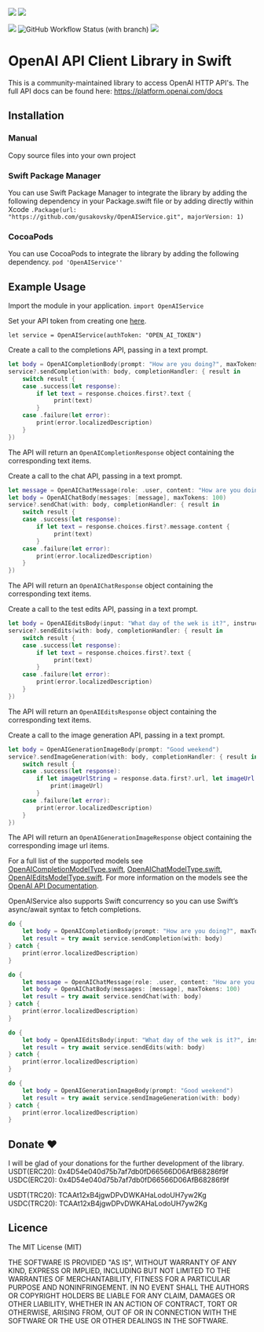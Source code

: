 [![](https://img.shields.io/endpoint?url=https%3A%2F%2Fswiftpackageindex.com%2Fapi%2Fpackages%2Fgusakovsky%2FOpenAIService%2Fbadge%3Ftype%3Dswift-versions)](https://swiftpackageindex.com/gusakovsky/OpenAIService)
[![](https://img.shields.io/endpoint?url=https%3A%2F%2Fswiftpackageindex.com%2Fapi%2Fpackages%2Fgusakovsky%2FOpenAIService%2Fbadge%3Ftype%3Dplatforms)](https://swiftpackageindex.com/gusakovsky/OpenAIService)

![](https://img.shields.io/github/license/gusakovsky/OpenAIService)
![GitHub Workflow Status (with branch)](https://img.shields.io/github/actions/workflow/status/gusakovsky/OpenAIService/swift.yml?branch=main)
[![](https://img.shields.io/badge/SPM-supported-DE5C43.svg?style=flat)](https://swift.org/package-manager/)

# OpenAI API Client Library in Swift

This is a community-maintained library to access OpenAI HTTP API's. The full API docs can be found here:
https://platform.openai.com/docs

## Installation 

### Manual
Copy source files into your own project

### Swift Package Manager

You can use Swift Package Manager to integrate the library by adding the following dependency in your Package.swift file or by adding directly within Xcode
`.Package(url: "https://github.com/gusakovsky/OpenAIService.git", majorVersion: 1)`

### CocoaPods

You can use CocoaPods to integrate the library by adding the following dependency.
`pod 'OpenAIService''`

## Example Usage

Import the module in your application.
`import OpenAIService`

Set your API token from creating one [here](https://platform.openai.com/account/api-keys).

`let service = OpenAIService(authToken: "OPEN_AI_TOKEN")`

Create a call to the completions API, passing in a text prompt.

```swift
let body = OpenAICompletionBody(prompt: "How are you doing?", maxTokens: 100)
service?.sendCompletion(with: body, completionHandler: { result in
    switch result {
    case .success(let response):
        if let text = response.choices.first?.text {
             print(text)
        }
    case .failure(let error):
        print(error.localizedDescription)
    }
})
```
The API will return an `OpenAICompletionResponse` object containing the corresponding text items.

Create a call to the chat API, passing in a text prompt.

```swift
let message = OpenAIChatMessage(role: .user, content: "How are you doing?")
let body = OpenAIChatBody(messages: [message], maxTokens: 100)
service?.sendChat(with: body, completionHandler: { result in
    switch result {
    case .success(let response):
        if let text = response.choices.first?.message.content {
             print(text)
        }
    case .failure(let error):
        print(error.localizedDescription)
    }
})
```
The API will return an `OpenAIChatResponse` object containing the corresponding text items.

Create a call to the test edits API, passing in a text prompt.

```swift
let body = OpenAIEditsBody(input: "What day of the wek is it?", instruction: "Fix the spelling mistakes")
service?.sendEdits(with: body, completionHandler: { result in
    switch result {
    case .success(let response):
        if let text = response.choices.first?.text {
             print(text)
        }
    case .failure(let error):
        print(error.localizedDescription)
    }
})
```
The API will return an `OpenAIEditsResponse` object containing the corresponding text items.

Create a call to the image generation API, passing in a text prompt.

```swift
let body = OpenAIGenerationImageBody(prompt: "Good weekend")
service?.sendImageGeneration(with: body, completionHandler: { result in
    switch result {
    case .success(let response):
        if let imageUrlString = response.data.first?.url, let imageUrl = URL(string: imageUrlString) {
            print(imageUrl)
        }
    case .failure(let error):
        print(error.localizedDescription)
    }
})
```
The API will return an `OpenAIGenerationImageResponse` object containing the corresponding image url items.

For a full list of the supported models see [OpenAICompletionModelType.swift](https://github.com/gusakovsky/OpenAIService/blob/main/Sources/OpenAIService/Models/Completion/OpenAICompletionModelType.swift), [OpenAIChatModelType.swift](https://github.com/gusakovsky/OpenAIService/blob/main/Sources/OpenAIService/Models/Chat/OpenAIChatModelType.swift), [OpenAIEditsModelType.swift](https://github.com/gusakovsky/OpenAIService/blob/main/Sources/OpenAIService/Models/Edits/OpenAIEditsModelType.swift). For more information on the models see the [OpenAI API Documentation](https://platform.openai.com/docs/models).

OpenAIService also supports Swift concurrency so you can use Swift’s async/await syntax to fetch completions.

```swift
do {
    let body = OpenAICompletionBody(prompt: "How are you doing?", maxTokens: 100)
    let result = try await service.sendCompletion(with: body)
} catch {
    print(error.localizedDescription)
}
```
```swift
do {
    let message = OpenAIChatMessage(role: .user, content: "How are you doing?")
    let body = OpenAIChatBody(messages: [message], maxTokens: 100)
    let result = try await service.sendChat(with: body)
} catch {
    print(error.localizedDescription)
}
```

```swift
do {
    let body = OpenAIEditsBody(input: "What day of the wek is it?", instruction: "Fix the spelling mistakes")
    let result = try await service.sendEdits(with: body)
} catch {
    print(error.localizedDescription)
}
```

```swift
do {
    let body = OpenAIGenerationImageBody(prompt: "Good weekend")
    let result = try await service.sendImageGeneration(with: body)
} catch {
    print(error.localizedDescription)
}
```

## Donate ❤️

I will be glad of your donations for the further development of the library.
USDT(ERC20): 0x4D54e040d75b7af7db0fD66566D06AfB68286f9f
USDC(ERC20): 0x4D54e040d75b7af7db0fD66566D06AfB68286f9f

USDT(TRC20): TCAAt12xB4jgwDPvDWKAHaLodoUH7yw2Kg
USDC(TRC20): TCAAt12xB4jgwDPvDWKAHaLodoUH7yw2Kg

## Licence 

The MIT License (MIT)

THE SOFTWARE IS PROVIDED "AS IS", WITHOUT WARRANTY OF ANY KIND, EXPRESS OR IMPLIED, INCLUDING BUT NOT LIMITED TO THE WARRANTIES OF MERCHANTABILITY, FITNESS FOR A PARTICULAR PURPOSE AND NONINFRINGEMENT. IN NO EVENT SHALL THE AUTHORS OR COPYRIGHT HOLDERS BE LIABLE FOR ANY CLAIM, DAMAGES OR OTHER LIABILITY, WHETHER IN AN ACTION OF CONTRACT, TORT OR OTHERWISE, ARISING FROM, OUT OF OR IN CONNECTION WITH THE SOFTWARE OR THE USE OR OTHER DEALINGS IN THE SOFTWARE.
